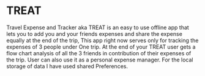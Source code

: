 # TREAT
Travel Expense and Tracker aka TREAT is an easy to use offline app that lets you to add you and your friends expenses and share the expense equally at the end of the trip,
This app right now serves only for tracking the expenses of 3 people under One trip.
At the end of your TREAT user gets a flow chart analysis of all the 3 friends in contribution of their expenses of the trip. User can also use it as a personal expense manager.
For the local storage of data I have used shared Preferences.
